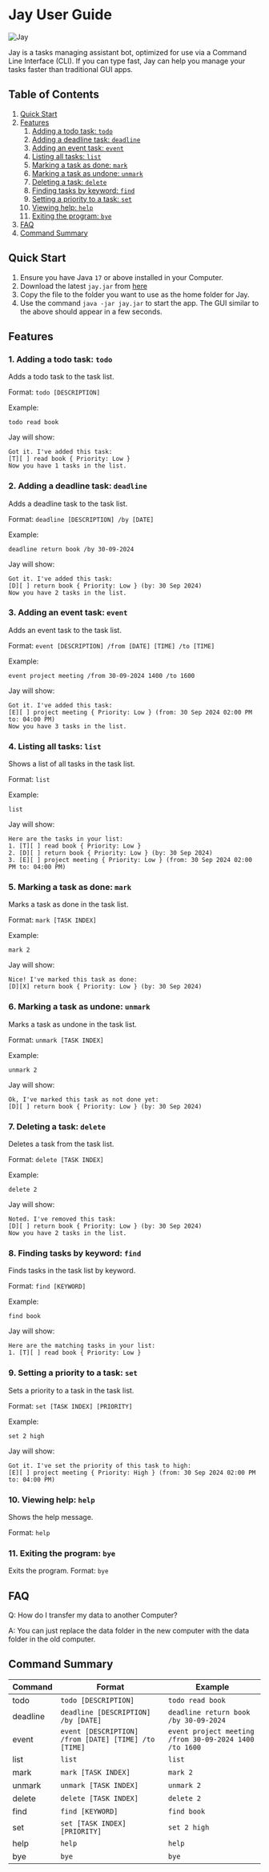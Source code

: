 # Jay User Guide

![Jay](Ui.png)

Jay is a tasks managing assistant bot, optimized for use via a Command Line Interface (CLI). 
If you can type fast, Jay can help you manage your tasks faster than traditional GUI apps.

## Table of Contents
1. [Quick Start](#quick-start)
2. [Features](#features)
    1. [Adding a todo task: `todo`](#1-adding-a-todo-task-todo)
    2. [Adding a deadline task: `deadline`](#2-adding-a-deadline-task-deadline)
    3. [Adding an event task: `event`](#3-adding-an-event-task-event)
    4. [Listing all tasks: `list`](#4-listing-all-tasks-list)
    5. [Marking a task as done: `mark`](#5-marking-a-task-as-done-mark)
    6. [Marking a task as undone: `unmark`](#6-marking-a-task-as-undone-unmark)
    7. [Deleting a task: `delete`](#7-deleting-a-task-delete)
    8. [Finding tasks by keyword: `find`](#8-finding-tasks-by-keyword-find)
    9. [Setting a priority to a task: `set`](#9-setting-a-priority-to-a-task-set)
    10. [Viewing help: `help`](#10-viewing-help-help)
    11. [Exiting the program: `bye`](#11-exiting-the-program-bye)
3. [FAQ](#faq)
4. [Command Summary](#command-summary)

## Quick Start
1. Ensure you have Java `17` or above installed in your Computer.
2. Download the latest `jay.jar` from [here](https://github.com/tckeong/ip/releases/tag/A-Release)
3. Copy the file to the folder you want to use as the home folder for Jay.
4. Use the command `java -jar jay.jar` to start the app. The GUI similar to the above should appear in a few seconds.

## Features
### 1. Adding a todo task: `todo`
Adds a todo task to the task list.

Format: `todo [DESCRIPTION]`

Example: 
```
todo read book
```

Jay will show:
```
Got it. I've added this task:
[T][ ] read book { Priority: Low }
Now you have 1 tasks in the list.
```

### 2. Adding a deadline task: `deadline`
Adds a deadline task to the task list.

Format: `deadline [DESCRIPTION] /by [DATE]`

Example:
```
deadline return book /by 30-09-2024
```

Jay will show:
```
Got it. I've added this task:
[D][ ] return book { Priority: Low } (by: 30 Sep 2024)
Now you have 2 tasks in the list.
```

### 3. Adding an event task: `event`
Adds an event task to the task list.

Format: `event [DESCRIPTION] /from [DATE] [TIME] /to [TIME]`

Example:
```
event project meeting /from 30-09-2024 1400 /to 1600
```

Jay will show:
```
Got it. I've added this task:
[E][ ] project meeting { Priority: Low } (from: 30 Sep 2024 02:00 PM to: 04:00 PM)
Now you have 3 tasks in the list.
```

### 4. Listing all tasks: `list`
Shows a list of all tasks in the task list.

Format: `list`

Example:
```
list
```

Jay will show:
```
Here are the tasks in your list:
1. [T][ ] read book { Priority: Low }
2. [D][ ] return book { Priority: Low } (by: 30 Sep 2024)
3. [E][ ] project meeting { Priority: Low } (from: 30 Sep 2024 02:00 PM to: 04:00 PM)
```

### 5. Marking a task as done: `mark`
Marks a task as done in the task list.

Format: `mark [TASK INDEX]`

Example:
```
mark 2
```

Jay will show:
```
Nice! I've marked this task as done:
[D][X] return book { Priority: Low } (by: 30 Sep 2024)
```

### 6. Marking a task as undone: `unmark`
Marks a task as undone in the task list.

Format: `unmark [TASK INDEX]`

Example:
```
unmark 2
```

Jay will show:
```
Ok, I've marked this task as not done yet:
[D][ ] return book { Priority: Low } (by: 30 Sep 2024)
```

### 7. Deleting a task: `delete`
Deletes a task from the task list.

Format: `delete [TASK INDEX]`

Example:
```
delete 2
```

Jay will show:
```
Noted. I've removed this task:
[D][ ] return book { Priority: Low } (by: 30 Sep 2024)
Now you have 2 tasks in the list.
```

### 8. Finding tasks by keyword: `find`
Finds tasks in the task list by keyword.

Format: `find [KEYWORD]`

Example:
```
find book
```

Jay will show:
```
Here are the matching tasks in your list:
1. [T][ ] read book { Priority: Low }
```

### 9. Setting a priority to a task: `set`
Sets a priority to a task in the task list.

Format: `set [TASK INDEX] [PRIORITY]`

Example:
```
set 2 high
```

Jay will show:
```
Got it. I've set the priority of this task to high:
[E][ ] project meeting { Priority: High } (from: 30 Sep 2024 02:00 PM to: 04:00 PM)
```

### 10. Viewing help: `help`
Shows the help message.

Format: `help`

### 11. Exiting the program: `bye`
Exits the program.
Format: `bye`

## FAQ
Q: How do I transfer my data to another Computer?

A: You can just replace the data folder in the new computer with the data folder in the old computer.

## Command Summary
| Command  | Format                                               | Example                                                |
|----------|------------------------------------------------------|--------------------------------------------------------|
| todo     | `todo [DESCRIPTION]`                                 | `todo read book`                                       |
| deadline | `deadline [DESCRIPTION] /by [DATE]`                  | `deadline return book /by 30-09-2024`                  |
| event    | `event [DESCRIPTION] /from [DATE] [TIME] /to [TIME]` | `event project meeting /from 30-09-2024 1400 /to 1600` |
| list     | `list`                                               | `list`                                                 |
| mark     | `mark [TASK INDEX]`                                  | `mark 2`                                               |
| unmark   | `unmark [TASK INDEX]`                                | `unmark 2`                                             |
| delete   | `delete [TASK INDEX]`                                | `delete 2`                                             |
| find     | `find [KEYWORD]`                                     | `find book`                                            |
| set      | `set [TASK INDEX] [PRIORITY]`                        | `set 2 high`                                           |
| help     | `help`                                               | `help`                                                 |
| bye      | `bye`                                                | `bye`                                                  |


